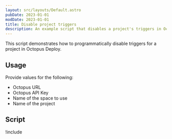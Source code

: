 ```yaml
---
layout: src/layouts/Default.astro
pubDate: 2023-01-01
modDate: 2023-01-01
title: Disable project triggers
description: An example script that disables a project's triggers in Octopus using the REST API and Octopus.Client.
---
```


This script demonstrates how to programmatically disable triggers for a project in Octopus Deploy.

## Usage

Provide values for the following:
- Octopus URL
- Octopus API Key
- Name of the space to use
- Name of the project

## Script

!include <disable-project-triggers-scripts>
